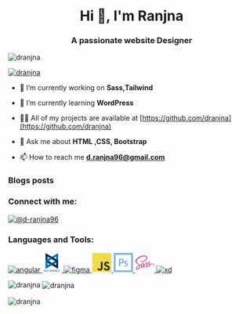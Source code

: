 <h1 align="center">Hi 👋, I'm Ranjna</h1>
<h3 align="center">A passionate website Designer</h3>

<p align="left"> <img src="https://komarev.com/ghpvc/?username=dranjna&label=Profile%20views&color=0e75b6&style=flat" alt="dranjna" /> </p>

<p align="left"> <a href="https://github.com/ryo-ma/github-profile-trophy"><img src="https://github-profile-trophy.vercel.app/?username=dranjna" alt="dranjna" /></a> </p>

- 🔭 I’m currently working on **Sass,Tailwind**

- 🌱 I’m currently learning **WordPress**

- 👨‍💻 All of my projects are available at [https://github.com/dranjna](https://github.com/dranjna)

- 💬 Ask me about **HTML ,CSS, Bootstrap**

- 📫 How to reach me **d.ranjna96@gmail.com**

### Blogs posts
<!-- BLOG-POST-LIST:START -->
<!-- BLOG-POST-LIST:END -->

<h3 align="left">Connect with me:</h3>
<p align="left">
<a href="https://medium.com/@d-ranjna96" target="blank"><img align="center" src="https://raw.githubusercontent.com/rahuldkjain/github-profile-readme-generator/master/src/images/icons/Social/medium.svg" alt="@d-ranjna96" height="30" width="40" /></a>
</p>

<h3 align="left">Languages and Tools:</h3>
<p align="left"> <a href="https://angular.io" target="_blank"> <img src="https://angular.io/assets/images/logos/angular/angular.svg" alt="angular" width="40" height="40"/> </a> <a href="https://backbonejs.org" target="_blank"> <img src="https://raw.githubusercontent.com/devicons/devicon/master/icons/backbonejs/backbonejs-original-wordmark.svg" alt="backbonejs" width="40" height="40"/> </a> <a href="https://www.figma.com/" target="_blank"> <img src="https://www.vectorlogo.zone/logos/figma/figma-icon.svg" alt="figma" width="40" height="40"/> </a> <a href="https://developer.mozilla.org/en-US/docs/Web/JavaScript" target="_blank"> <img src="https://raw.githubusercontent.com/devicons/devicon/master/icons/javascript/javascript-original.svg" alt="javascript" width="40" height="40"/> </a> <a href="https://www.photoshop.com/en" target="_blank"> <img src="https://raw.githubusercontent.com/devicons/devicon/master/icons/photoshop/photoshop-line.svg" alt="photoshop" width="40" height="40"/> </a> <a href="https://sass-lang.com" target="_blank"> <img src="https://raw.githubusercontent.com/devicons/devicon/master/icons/sass/sass-original.svg" alt="sass" width="40" height="40"/> </a> <a href="https://www.adobe.com/products/xd.html" target="_blank"> <img src="https://cdn.worldvectorlogo.com/logos/adobe-xd.svg" alt="xd" width="40" height="40"/> </a> </p>

<p><img align="left" src="https://github-readme-stats.vercel.app/api/top-langs?username=dranjna&show_icons=true&locale=en&layout=compact" alt="dranjna" /></p>

<p>&nbsp;<img align="center" src="https://github-readme-stats.vercel.app/api?username=dranjna&show_icons=true&locale=en" alt="dranjna" /></p>

<p><img align="center" src="https://github-readme-streak-stats.herokuapp.com/?user=dranjna&" alt="dranjna" /></p>
